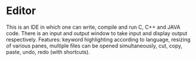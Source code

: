 # Editor
This is an IDE in which one can write, compile and run C, C++ and JAVA code. There is an input and output window to take input and display output respectively.
Features: keyword highlighting according to language, resizing of various panes, multiple files can be opened simultaneously, cut, copy, paste, undo, redo (with shortcuts).
